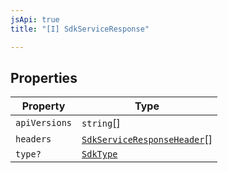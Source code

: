 ```yaml
---
jsApi: true
title: "[I] SdkServiceResponse"

---
```

## Properties

| Property | Type |
| ------ | ------ |
| `apiVersions` | `string`[] |
| `headers` | [`SdkServiceResponseHeader`](SdkServiceResponseHeader.md)[] |
| `type?` | [`SdkType`](../type-aliases/SdkType.md) |
